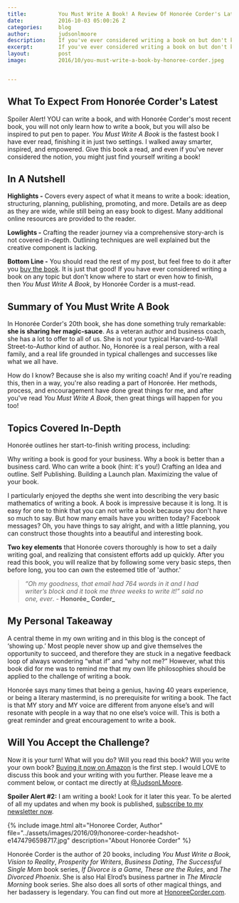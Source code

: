 ```yaml
---
title:			You Must Write A Book! A Review Of Honorée Corder's Latest Inspiration
date:			2016-10-03 05:00:26 Z
categories:		blog
author:			judsonlmoore
description:	If you've ever considered writing a book on but don't know where to start or how to finish, then You Must Write A Book, by Honorée Corder, is a must-read.
excerpt:		If you've ever considered writing a book on but don't know where to start or how to finish, then You Must Write A Book, by Honorée Corder, is a must-read.
layout:			post
image:			2016/10/you-must-write-a-book-by-honoree-corder.jpeg


---
```


## What To Expect From Honorée Corder's Latest

Spoiler Alert! YOU can write a book, and with Honorée Corder's most recent book, you will not only learn how to write a book, but you will also be inspired to put pen to paper. *You Must Write A Book* is the fastest book I have ever read, finishing it in just two settings. I walked away smarter, inspired, and empowered. Give this book a read, and even if you've never considered the notion, you might just find yourself writing a book!

## In A Nutshell

**Highlights -** Covers every aspect of what it means to write a book: ideation, structuring, planning, publishing, promoting, and more. Details are as deep as they are wide, while still being an easy book to digest. Many additional online resources are provided to the reader.

**Lowlights -** Crafting the reader journey via a comprehensive story-arch is not covered in-depth. Outlining techniques are well explained but the creative component is lacking.

**Bottom Line -** You should read the rest of my post, but feel free to do it after you [buy the book](https://www.judsonlmoore.com/get/honoree-corder-you-must-write-a-book/). It is just that good! If you have ever considered writing a book on any topic but don't know where to start or even how to finish, then *You Must Write A Book*, by Honorée Corder is a must-read.

## Summary of You Must Write A Book

In Honorée Corder's 20th book, she has done something truly remarkable: **she is sharing her magic-sauce**. As a veteran author and business coach, she has a lot to offer to all of us. She is not your typical Harvard-to-Wall Street-to-Author kind of author. No, Honorée is a real person, with a real family, and a real life grounded in typical challenges and successes like what we all have.

How do I know? Because she is also my writing coach! And if you're reading this, then in a way, you're also reading a part of Honorée. Her methods, process, and encouragement have done great things for me, and after you've read *You Must Write A Book*, then great things will happen for you too!

## Topics Covered In-Depth

Honorée outlines her start-to-finish writing process, including:

Why writing a book is good for your business.
Why a book is better than a business card.
Who can write a book (hint: it's you!)
Crafting an Idea and outline.
Self Publishing.
Building a Launch plan.
Maximizing the value of your book.

I particularly enjoyed the depths she went into describing the very basic mathematics of writing a book. A book is impressive because it is long. It is easy for one to think that you can not write a book because you don't have so much to say. But how many emails have you written today? Facebook messages? Oh, you have things to say alright, and with a little planning, you can construct those thoughts into a beautiful and interesting book.

**Two key elements** that Honorée covers thoroughly is how to set a daily writing goal, and realizing that consistent efforts add up quickly. After you read this book, you will realize that by following some very basic steps, then before long, you too can own the esteemed title of 'author.'

> _“Oh my goodness, that email had 764 words in it and I had writer’s block and it took me three weeks to write it!” said no one, ever_. - **Honorée_ Corder_**

## My Personal Takeaway

A central theme in my own writing and in this blog is the concept of ‘showing up.’ Most people never show up and give themselves the opportunity to succeed, and therefore they are stuck in a negative feedback loop of always wondering “what if” and “why not me?” However, what this book did for me was to remind me that my own life philosophies should be applied to the challenge of writing a book.

Honorée says many times that being a genius, having 40 years experience, or being a literary mastermind, is no prerequisite for writing a book. The fact is that MY story and MY voice are different from anyone else’s and will resonate with people in a way that no one else’s voice will. This is both a great reminder and great encouragement to write a book.

## Will You Accept the Challenge?

Now it is your turn! What will you do? Will you read this book? Will you write your own book? [Buying it now on Amazon](https://www.judsonlmoore.com/get/honoree-corder-you-must-write-a-book/) is the first step. I would LOVE to discuss this book and your writing with you further. Please leave me a comment below, or contact me directly at [@JudsonLMoore](http://twitter.com/judsonlmoore).

**Spoiler Alert #2:** I am writing a book! Look for it later this year. To be alerted of all my updates and when my book is published, [subscribe to my newsletter now](https://www.judsonlmoore.com/subscribe/).

{% include image.html alt="Honoree Corder, Author" file="../assets/images/2016/09/honoree-corder-headshot-e1474796598717.jpg" description="About Honorée Corder" %}

Honorée Corder is the author of 20 books, including _You Must Write a Book, Vision to Reality_, _Prosperity for Writers_, _Business Dating_, *The Successful Single Mom* book series, _If Divorce is a Game, These are the Rules_, and _The Divorced Phoenix_. She is also Hal Elrod’s business partner in _The Miracle Morning_ book series. She also does all sorts of other magical things, and her badassery is legendary. You can find out more at [HonoreeCorder.com](http://honoreecorder.com/).
